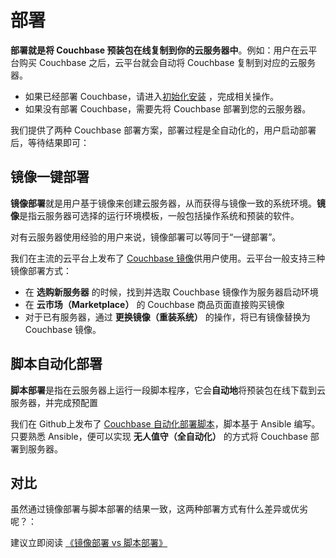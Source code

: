 # 部署

**部署就是将 Couchbase 预装包在线复制到你的云服务器中**。例如：用户在云平台购买 Couchbase 之后，云平台就会自动将 Couchbase 复制到对应的云服务器。

- 如果已经部署 Couchbase，请进入[初始化安装](/zh/stack-installation.md) ，完成相关操作。
- 如果没有部署 Couchbase，需要先将 Couchbase 部署到您的云服务器。

我们提供了两种 Couchbase 部署方案，部署过程是全自动化的，用户启动部署后，等待结果即可：

## 镜像一键部署

**镜像部署**就是用户基于镜像来创建云服务器，从而获得与镜像一致的系统环境。**镜像**是指云服务器可选择的运行环境模板，一般包括操作系统和预装的软件。

对有云服务器使用经验的用户来说，镜像部署可以等同于“一键部署”。

我们在主流的云平台上发布了 [Couchbase 镜像](https://apps.websoft9.com/couchbase)供用户使用。云平台一般支持三种镜像部署方式：

* 在 **选购新服务器** 的时候，找到并选取 Couchbase 镜像作为服务器启动环境
* 在 **云市场（Marketplace）**  的 Couchbase 商品页面直接购买镜像
* 对于已有服务器，通过 **更换镜像（重装系统）** 的操作，将已有镜像替换为 Couchbase 镜像。

## 脚本自动化部署

**脚本部署**是指在云服务器上运行一段脚本程序，它会**自动地**将预装包在线下载到云服务器，并完成预配置

我们在 Github上发布了 [Couchbase 自动化部署脚本](https://github.com/Websoft9/ansible-couchbase)，脚本基于 Ansible 编写。只要熟悉 Ansible，便可以实现 **无人值守（全自动化）** 的方式将 Couchbase 部署到服务器。

## 对比

虽然通过镜像部署与脚本部署的结果一致，这两种部署方式有什么差异或优劣呢？：

建议立即阅读 [《镜像部署 vs 脚本部署》](https://support.websoft9.com/docs/faq/zh/bz-product.html#镜像部署-vs-脚本部署)